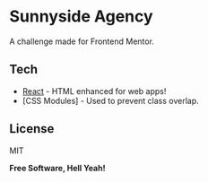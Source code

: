 # Sunnyside Agency
<!--
# ![preview](./src/assets/screenshot.png)
-->

A challenge made for Frontend Mentor.

<!--
> Check it out: [https://FlashCodX.github.io/intro-section/](https://FlashCodX.github.io/intro-section/) -->

## Tech

- [React] - HTML enhanced for web apps!
- [CSS Modules] - Used to prevent class overlap.

## License

MIT

**Free Software, Hell Yeah!**

[react]: https://reactjs.org/
